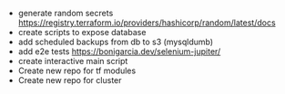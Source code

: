 - generate random secrets https://registry.terraform.io/providers/hashicorp/random/latest/docs
- create scripts to expose database
- add scheduled backups from db to s3 (mysqldumb)
- add e2e tests https://bonigarcia.dev/selenium-jupiter/
- create interactive main script
- Create new repo for tf modules
- Create new repo for cluster
